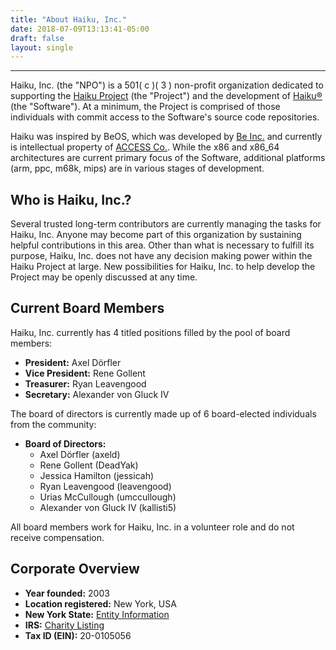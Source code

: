 ```yaml
---
title: "About Haiku, Inc."
date: 2018-07-09T13:13:41-05:00
draft: false
layout: single
---
```


---- 
Haiku, Inc. (the "NPO") is a 501( c )( 3 ) non-profit organization dedicated to supporting the [Haiku Project](http://www.haiku-os.org) (the "Project") and the development of [Haiku&reg;](http://www.haiku-os.org/get-haiku) (the "Software"). At a minimum, the Project is comprised of those individuals with commit access to the Software's source code repositories.

Haiku was inspired by BeOS, which was developed by [Be Inc.](https://en.wikipedia.org/wiki/Be_Inc.) and currently is intellectual property of [ACCESS Co.](http://www.access-company.com/).
While the x86 and x86_64 architectures are current primary focus of the Software, additional platforms (arm, ppc, m68k, mips) are in various stages of development.

## Who is Haiku, Inc.?

Several trusted long-term contributors are currently managing the tasks for Haiku, Inc. Anyone may become part of this organization by sustaining helpful contributions in this area. Other than what is necessary to fulfill its purpose, Haiku, Inc. does not have any decision making power within the Haiku Project at large. New possibilities for Haiku, Inc. to help develop the Project may be openly discussed at any time.

## Current Board Members

Haiku, Inc. currently has 4 titled positions filled by the pool of board members:

* **President:** Axel Dörfler
* **Vice President:** Rene Gollent
* **Treasurer:** Ryan Leavengood
* **Secretary:** Alexander von Gluck IV

The board of directors is currently made up of 6 board-elected individuals from the community:

* **Board of Directors:**
  * Axel Dörfler (axeld)
  * Rene Gollent (DeadYak)
  * Jessica Hamilton (jessicah)
  * Ryan Leavengood (leavengood)
  * Urias McCullough (umccullough)
  * Alexander von Gluck IV (kallisti5)

All board members work for Haiku, Inc. in a volunteer role and do not receive compensation.

## Corporate Overview

* **Year founded:** 2003
* **Location registered:** New York, USA
* **New York State:** [Entity Information](http://appext9.dos.ny.gov/corp_public/CORPSEARCH.ENTITY_INFORMATION?p_nameid=2950006&p_corpid=2935370&p_entity_name=%68%61%69%6B%75&p_name_type=%41&p_search_type=%42%45%47%49%4E%53&p_srch_results_page=0)
* **IRS:** [Charity Listing](http://www.irs.gov/app/pub-78/searchFromResults.do?nameSearchTypeStarts=false&names=haiku+inc&nameSearchTypeAll=true&city=&state=All...&country=USA&deductibility=all&dispatchMethod=search&searched.nameSearchTypeStarts=false&searched.names=haiku+inc&searched.nameSearchTypeAll=false&searched.city=&searched.state=All...&searched.country=USA&searched.deductibility=all&searched.sortColumn=name&searched.indexOfFirstRow=0&searched.isDescending=false&submitName=Search)
* **Tax ID (EIN):** 20-0105056
